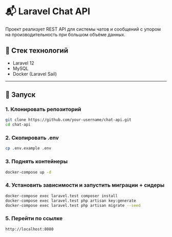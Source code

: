 # 📬 Laravel Chat API

Проект реализует REST API для системы чатов и сообщений с упором на производительность при большом объёме данных.

## 🧰 Стек технологий

- Laravel 12
- MySQL
- Docker (Laravel Sail)

---

## 🚀 Запуск

### 1. Клонировать репозиторий

```bash
git clone https://github.com/your-username/chat-api.git
cd chat-api
```
### 2. Скопировать .env
```bash
cp .env.example .env
```
### 3. Поднять контейнеры
```bash
docker-compose up -d
```
### 4. Установить зависимости и запустить миграции + сидеры
```bash
docker-compose exec laravel.test composer install
docker-compose exec laravel.test php artisan key:generate
docker-compose exec laravel.test php artisan migrate --seed
```
### 5. Перейти по ссылке
```bash
http://localhost:8080
```


